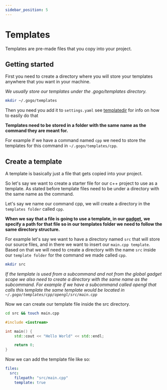 ```yaml
---
sidebar_position: 5
---
```


# Templates

Templates are pre-made files that you copy into your project.

## Getting started

First you need to create a directory where you will store your templates anywhere that you want in your machine.

_We usually store our templates under the .gogo/templates directory._

```bash
mkdir ~/.gogo/templates
```

Then you need you add it to `settings.yaml` see [templatedir](./flags.mdx#t-templatedir) for info on how to easily do that

**Templates need to be stored in a folder with the same name as the command they are meant for.**

For example if we have a command named `cpp` we need to store the templates for this command in `~/.gogo/templates/cpp`.

## Create a template

A template is basically just a file that gets copied into your project.

So let's say we want to create a starter file for our c++ project to use
as a template. As stated before template files need to be under a directory
with the same name as the command.

Let's say we name our command cpp,
we will create a directory in the `templates folder` called `cpp`.

**When we say that a file is going to use a template, in our [gadget](./gadgets/files.md#template),**
**we specify a path for that file so in our templates folder we need to follow the same directory structure.**

For example let's say we want to have a directory named `src` that will
store our source files, and in there we want to insert our `main.cpp template`.
Based on that we will need to create a directory with the name `src` inside
our `template folder` for the command we made called `cpp`.

```bash title="~/.gogo/templates/cpp/"
mkdir src
```

_If the template is used from a subcommand and not from the global gadget scope
we also need to create a directory with the same name as the subcommand. For example if
we have a subcommand called opengl that calls this template the same template would be located in
`~/.gogo/templates/cpp/opengl/src/main.cpp`_

Now we can create our template file inside the src directory.

```bash
cd src && touch main.cpp
```

```cpp title="~/.gogo/templates/cpp/src/main.cpp"
#include <iostream>

int main() {
    std::cout << "Hello World" << std::endl;

    return 0;
}
```

Now we can add the template file like so:

```yaml title="~/.gogo/gadgets/cpp.yaml"
files:
  src:
    filepath: "src/main.cpp"
    template: true
```
